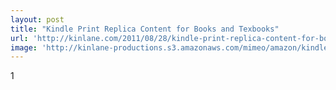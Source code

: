 ```yaml
---
layout: post
title: "Kindle Print Replica Content for Books and Texbooks"
url: 'http://kinlane.com/2011/08/28/kindle-print-replica-content-for-books-and-texbooks/'
image: 'http://kinlane-productions.s3.amazonaws.com/mimeo/amazon/kindle-reader.jpg'
---
```


1